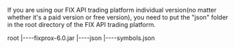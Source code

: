 If you are using our FIX API trading platform individual version(no matter whether it's a paid version or free version), you need to put the "json" folder in the root directory of the FIX API trading platform.

root
 |----fixprox-6.0.jar
 |----json
       |----symbols.json
